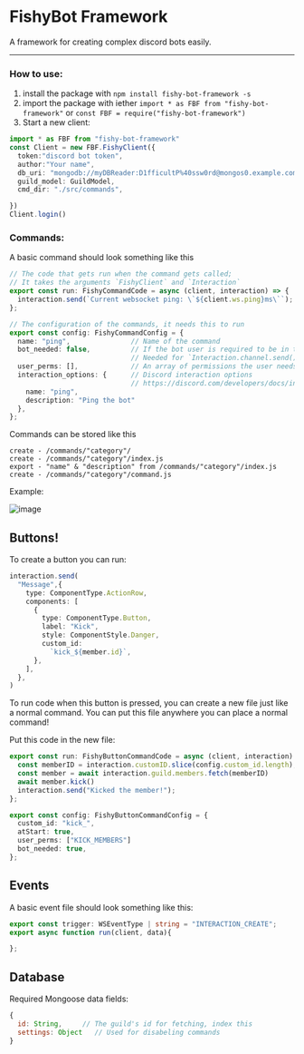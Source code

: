 # FishyBot Framework

A framework for creating complex discord bots easily.

<hr>

### How to use:

1. install the package with `npm install fishy-bot-framework -s`
2. import the package with iether `import * as FBF from "fishy-bot-framework"`
   or `const FBF = require("fishy-bot-framework")`
3. Start a new client:

```TypeScript
import * as FBF from "fishy-bot-framework"
const Client = new FBF.FishyClient({
  token:"discord bot token",
  author:"Your name",
  db_uri: "mongodb://myDBReader:D1fficultP%40ssw0rd@mongos0.example.com:27017",
  guild_model: GuildModel,
  cmd_dir: "./src/commands",

})
Client.login()
```

### Commands:

A basic command should look something like this

```TypeScript
// The code that gets run when the command gets called;
// It takes the arguments `FishyClient` and `Interaction`
export const run: FishyCommandCode = async (client, interaction) => {
  interaction.send(`Current websocket ping: \`${client.ws.ping}ms\``);
};

// The configuration of the commands, it needs this to run
export const config: FishyCommandConfig = {
  name: "ping",               // Name of the command
  bot_needed: false,          // If the bot user is required to be in the guild
                              // Needed for `Interaction.channel.send()` for example
  user_perms: [],             // An array of permissions the user needs to run the command
  interaction_options: {      // Discord interaction options
                              // https://discord.com/developers/docs/interactions/slash-commands#create-global-application-command-json-params
    name: "ping",
    description: "Ping the bot"
  },
};

```

Commands can be stored like this

```
create - /commands/"category"/
create - /commands/"category"/index.js
export - "name" & "description" from /commands/"category"/index.js
create - /commands/"category"/command.js
```

Example:

![image](https://cdn.discordapp.com/attachments/739529254219284500/823534291233406987/unknown.png)

## Buttons!

To create a button you can run:

```TypeScript
interaction.send(
  "Message",{
    type: ComponentType.ActionRow,
    components: [
      {
        type: ComponentType.Button,
        label: "Kick",
        style: ComponentStyle.Danger,
        custom_id:
          `kick_${member.id}`,
      },
    ],
  },
)
```

To run code when this button is pressed, you can create a new file just like a normal command.
You can put this file anywhere you can place a normal command!

Put this code in the new file:

```TypeScript
export const run: FishyButtonCommandCode = async (client, interaction) => {
  const memberID = interaction.customID.slice(config.custom_id.length);
  const member = await interaction.guild.members.fetch(memberID)
  await member.kick()
  interaction.send("Kicked the member!");
};

export const config: FishyButtonCommandConfig = {
  custom_id: "kick_",
  atStart: true,
  user_perms: ["KICK_MEMBERS"]
  bot_needed: true,
};
```

## Events

A basic event file should look something like this:

```TypeScript
export const trigger: WSEventType | string = "INTERACTION_CREATE";
export async function run(client, data){

};
```

## Database

Required Mongoose data fields:

```JavaScript
{
  id: String,     // The guild's id for fetching, index this
  settings: Object   // Used for disabeling commands
}
```
